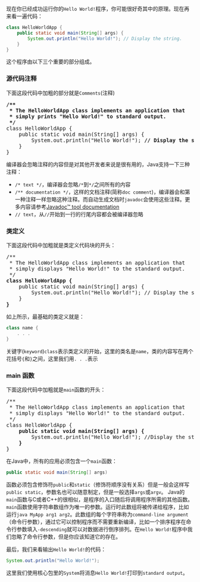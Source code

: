 现在你已经成功运行你的`Hello World!`程序，你可能很好奇其中的原理。现在再来看一遍代码：

```java
class HelloWorldApp {
    public static void main(String[] args) {
        System.out.println("Hello World!"); // Display the string.
    }
}
```
这个程序由以下三个重要的部分组成。

### 源代码注释

下面这段代码中加粗的部分就是`Comments`(注释)

<pre>
<b>/**
 * The HelloWorldApp class implements an application that
 * simply prints "Hello World!" to standard output.
 */</b>
class HelloWorldApp {
    public static void main(String[] args) {
        System.out.println("Hello World!"); <b>// Display the string.</b>
    }
}
</pre>

编译器会忽略注释的内容但是对其他开发者来说是很有用的，Java支持一下三种注释：

* `/* text */`，编译器会忽略`/*`到`*/`之间所有的内容
* `/** documentation */`，这样的文档注释(简称`doc comment`)，编译器会和第一种注释一样忽略这种注释。而自动生成文档时`javadoc`会使用这些注释。更多内容请参考[Javadoc™ tool documentation ](https://docs.oracle.com/javase/8/docs/technotes/guides/javadoc/index.html)
* `// text`，从`//`开始到一行的行尾内容都会被编译器忽略

### 类定义

下面这段代码中加粗就是类定义代码块的开头：

<pre>
/**
 * The HelloWorldApp class implements an application that
 * simply displays "Hello World!" to the standard output.
 */
<b>class HelloWorldApp {</b>
    public static void main(String[] args) {
        System.out.println("Hello World!"); // Display the string.
    }
<b>}</b>
</pre>
如上所示，最基础的类定义就是：


```java
class name {
    . . .
}
```


关键字(`keyword`)`class`表示类定义的开始，这里的类名是`name`，类的内容写在两个花括号`{`和`}`之间，这里我们用`. . .`表示

### main	函数

下面这段代码中加粗就是`main`函数的开头：

<pre>
/**
 * The HelloWorldApp class implements an application that
 * simply displays "Hello World!" to the standard output.
 */
class HelloWorldApp {
    <b>public static void main(String[] args) {</b>
        System.out.println("Hello World!"); //Display the string.
    <b>}</b>
}
</pre>

在Java中，所有的应用必须包含一个`main`函数：

```java
public static void main(String[] args)
```

函数必须包含修饰符`public`和`static`（修饰符顺序没有关系）但是一般会这样写`public static`，参数名也可以随意制定，但是一般选择`args`或`argv`。
Java的`main`函数与C或者C++的很相似，是程序的入口随后将调用程序所需的其他函数。`main`函数使用字符串数组作为唯一的参数。运行时此数组将被传递给程序，比如运行`java MyApp arg1 arg2`。此数组的每个字符串称为`command-line argument`（命令行参数），通过它可以控制程序而不需要重新编译，比如一个排序程序在命令行参数填入`-descending`就可以对数据进行倒序排列。在`Hello World!`程序中我们忽略了命令行参数，但是你应该知道它的存在。

最后，我们来看输出`Hello World!`的代码：

```java
System.out.println("Hello World!");
```
这里我们使用核心包里的`System`将消息`Hello World!`打印到`standard output`。